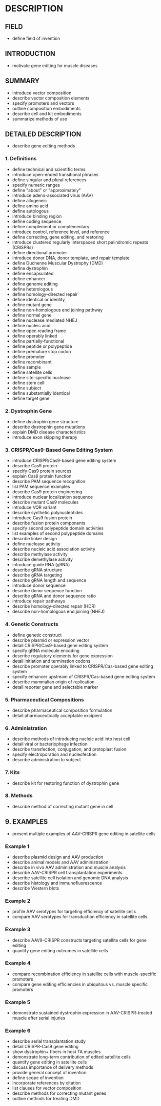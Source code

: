 # DESCRIPTION

## FIELD

- define field of invention

## INTRODUCTION

- motivate gene editing for muscle diseases

## SUMMARY

- introduce vector composition
- describe vector composition elements
- specify promoters and vectors
- outline composition embodiments
- describe cell and kit embodiments
- summarize methods of use

## DETAILED DESCRIPTION

- describe gene editing methods

### 1. Definitions

- define technical and scientific terms
- introduce open-ended transitional phrases
- define singular and plural references
- specify numeric ranges
- define "about" or "approximately"
- introduce adeno-associated virus (AAV)
- define allogeneic
- define amino acid
- define autologous
- introduce binding region
- define coding sequence
- define complement or complementary
- introduce control, reference level, and reference
- define correcting, gene editing, and restoring
- introduce clustered regularly interspaced short palindromic repeats (CRISPRs)
- define directional promoter
- introduce donor DNA, donor template, and repair template
- define Duchenne Muscular Dystrophy (DMD)
- define dystrophin
- define encapsulated
- define enhancer
- define genome editing
- define heterologous
- define homology-directed repair
- define identical or identity
- define mutant gene
- define non-homologous end joining pathway
- define normal gene
- define nuclease mediated NHEJ
- define nucleic acid
- define open reading frame
- define operably linked
- define partially-functional
- define peptide or polypeptide
- define premature stop codon
- define promoter
- define recombinant
- define sample
- define satellite cells
- define site-specific nuclease
- define stem cell
- define subject
- define substantially identical
- define target gene

### 2. Dystrophin Gene

- define dystrophin gene structure
- describe dystrophin gene mutations
- explain DMD disease characteristics
- introduce exon skipping therapy

### 3. CRISPR/Cas9-Based Gene Editing System

- introduce CRISPR/Cas9-based gene editing system
- describe Cas9 protein
- specify Cas9 protein sources
- explain Cas9 protein function
- describe PAM sequence recognition
- list PAM sequence examples
- describe Cas9 protein engineering
- introduce nuclear localization sequence
- describe mutant Cas9 molecules
- introduce VQR variant
- describe synthetic polynucleotides
- introduce Cas9 fusion protein
- describe fusion protein components
- specify second polypeptide domain activities
- list examples of second polypeptide domains
- describe linker design
- define nuclease activity
- describe nucleic acid association activity
- describe methylase activity
- describe demethylase activity
- introduce guide RNA (gRNA)
- describe gRNA structure
- describe gRNA targeting
- describe gRNA length and sequence
- introduce donor sequence
- describe donor sequence function
- describe gRNA and donor sequence ratio
- introduce repair pathways
- describe homology-directed repair (HDR)
- describe non-homologous end joining (NHEJ)

### 4. Genetic Constructs

- define genetic construct
- describe plasmid or expression vector
- detail CRISPR/Cas9-based gene editing system
- specify gRNA molecule encoding
- describe regulatory elements for gene expression
- detail initiation and termination codons
- describe promoter operably linked to CRISPR/Cas-based gene editing system
- specify enhancer upstream of CRISPR/Cas-based gene editing system
- describe mammalian origin of replication
- detail reporter gene and selectable marker

### 5. Pharmaceutical Compositions

- describe pharmaceutical composition formulation
- detail pharmaceutically acceptable excipient

### 6. Administration

- describe methods of introducing nucleic acid into host cell
- detail viral or bacteriophage infection
- describe transfection, conjugation, and protoplast fusion
- specify electroporation and nucleofection
- describe administration to subject

### 7. Kits

- describe kit for restoring function of dystrophin gene

### 8. Methods

- describe method of correcting mutant gene in cell

## 9. EXAMPLES

- present multiple examples of AAV-CRISPR gene editing in satellite cells

### Example 1

- describe plasmid design and AAV production
- describe animal models and AAV administration
- describe in vivo AAV administration and muscle analysis
- describe AAV-CRISPR cell transplantation experiments
- describe satellite cell isolation and genomic DNA analysis
- describe histology and immunofluorescence
- describe Western blots

### Example 2

- profile AAV serotypes for targeting efficiency of satellite cells
- compare AAV serotypes for transduction efficiency in satellite cells

### Example 3

- describe AAV9-CRISPR constructs targeting satellite cells for gene editing
- quantify gene editing outcomes in satellite cells

### Example 4

- compare recombination efficiency in satellite cells with muscle-specific promoters
- compare gene editing efficiencies in ubiquitous vs. muscle specific promoters

### Example 5

- demonstrate sustained dystrophin expression in AAV-CRISPR-treated muscle after serial injuries

### Example 6

- describe serial transplantation study
- detail CRISPR-Cas9 gene editing
- show dystrophin+ fibers in host TA muscles
- demonstrate long-term contribution of edited satellite cells
- quantify gene editing in satellite cells
- discuss importance of delivery methods
- provide general concept of invention
- define scope of invention
- incorporate references by citation
- list clauses for vector composition
- describe methods for correcting mutant genes
- outline methods for treating DMD

